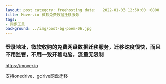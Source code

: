 ```yaml
---
layout: post category: freehosting date:   2022-01-03 12:50:00 +0800
title: Mover.io 微软免费数据迁移服务
tags:
- 同步工具
background: ../img/post-bg-poem-06.jpg
---
```



### 登录地址，微软收购的免费网盘数据迁移服务，迁移速度很快，而且不用监管，不用一致开着电脑，流量无限制<br>
https://mover.io

支持onedrive、gdrive网盘迁移
